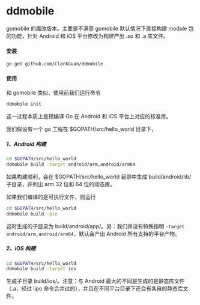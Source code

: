 # ddmobile

gomobile 的魔改版本。主要是不满意 gomobile 默认情况下直接构建 module 包的功能，针对 Android 和 iOS 平台修改为构建产出 .so 和 .a 库文件。

#### 安装

```bash
go get github.com/ClarkGuan/ddmobile
```

#### 使用

和 gomobile 类似，使用前我们运行命令

```bash
ddmobile init
```

这一过程本质上是预编译 Go 在 Android 和 iOS 平台上对应的标准库。

我们假设有一个 go 工程在 $GOPATH/src/hello_world 目录下，

##### 1、Android 构建

```bash
cd $GOPATH/src/hello_world
ddmobile build -target android/arm,android/arm64
```

如果构建顺利，会在 $GOPATH/src/hello_world 目录中生成 build/android/lib/ 子目录，并列出 arm 32 位和 64 位的动态库。

如果我们编译的是可执行文件，则运行

```bash
cd $GOPATH/src/hello_world
ddmobile build -pie
```

这时生成的子目录为 build/android/app/。另：我们并没有特殊指明 `-target android/arm,android/arm64`，默认会产出 Android 所有支持的平台产物。

##### 2、iOS 构建

```bash
cd $GOPATH/src/hello_world
ddmobile build -target ios
```

生成子目录 build/ios/。注意：与 Android 最大的不同是生成的是静态库文件（.a，经过 lipo 命令合并过的），并且在不同平台目录下还会有各自的静态库文件。
